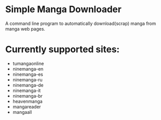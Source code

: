 # Simple Manga Downloader

A command line program to automatically download(scrap) manga from manga web pages.

# Currently supported sites:
* tumangaonline
* ninemanga-en
* ninemanga-es
* ninemanga-ru
* ninemanga-de
* ninemanga-it
* ninemanga-br
* heavenmanga
* mangareader
* mangaall